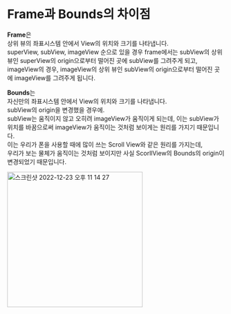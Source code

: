 Frame과 Bounds의 차이점
=============

**Frame**은    
상위 뷰의 좌표시스템 안에서 View의 위치와 크기를 나타냅니다.      
superView, subView, imageView 순으로 있을 경우 frame에서는 subView의 상위 뷰인 superView의 origin으로부터 떨어진 곳에 subView를 그려주게 되고,      
imageView의 경우, imageView의 상위 뷰인 subView의 origin으로부터 떨어진 곳에 imageView를 그려주게 됩니다.    

**Bounds**는    
자신만의 좌표시스템 안에서 View의 위치와 크기를 나타냅니다.      
subView의 origin을 변경했을 경우에.     
subView는 움직이지 않고 오히려 imageView가 움직이게 되는데, 이는 subView가 위치를 바꿈으로써 imageView가 움직이는 것처럼 보이게는 원리를 가지기 때문입니다.      
이는 우리가 폰을 사용할 때에 많이 쓰는 Scroll View와 같은 원리를 가지는데,     
우리가 보는 물체가 움직이는 것처럼 보이지만 사실 ScorllView의 Bounds의 origin이 변경되었기 때문입니다.     

<img width="313" alt="스크린샷 2022-12-23 오후 11 14 27" src="https://user-images.githubusercontent.com/99719661/209351144-5d27662c-81b4-4161-b378-c4554af9b0b0.png">


















